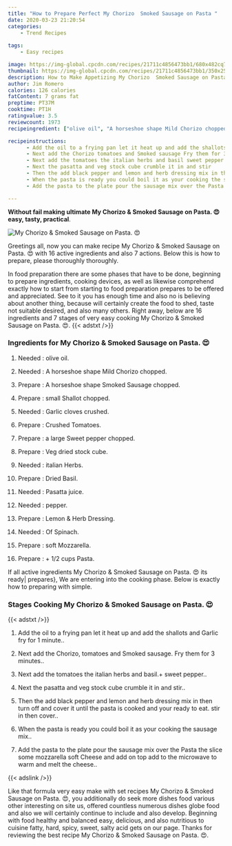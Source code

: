 ```yaml
---
title: "How to Prepare Perfect My Chorizo  Smoked Sausage on Pasta "
date: 2020-03-23 21:20:54
categories:
    - Trend Recipes
    
tags:
    - Easy recipes

image: https://img-global.cpcdn.com/recipes/21711c4856473bb1/680x482cq70/my-chorizo-smoked-sausage-on-pasta-😍-recipe-main-photo.jpg
thumbnail: https://img-global.cpcdn.com/recipes/21711c4856473bb1/350x250cq70/my-chorizo-smoked-sausage-on-pasta-😍-recipe-main-photo.jpg
description: How to Make Appetizing My Chorizo  Smoked Sausage on Pasta  with 16 ingredients and 7 stages of easy cooking.
author: Jim Romero
calories: 126 calories
fatContent: 7 grams fat
preptime: PT37M
cooktime: PT1H
ratingvalue: 3.5
reviewcount: 1973
recipeingredient: ["olive oil", "A horseshoe shape Mild Chorizo chopped", "A horseshoe shape Smoked Sausage chopped", "small Shallot chopped", "Garlic cloves crushed", "Crushed Tomatoes", "a large Sweet pepper chopped", "Veg dried stock cube", "italian Herbs", "Dried Basil", "Pasatta juice", "pepper", "Lemon  Herb Dressing", "Of Spinach", "soft Mozzarella", " 12 cups Pasta"]

recipeinstructions: 
      - Add the oil to a frying pan let it heat up and add the shallots and Garlic fry for 1 minute 
      - Next add the Chorizo tomatoes and Smoked sausage Fry them for 3 minutes 
      - Next add the tomatoes the italian herbs and basil sweet pepper 
      - Next the pasatta and veg stock cube crumble it in and stir 
      - Then the add black pepper and lemon and herb dressing mix in then turn off and cover it until the pasta is cooked and your ready to eat stir in then cover 
      - When the pasta is ready you could boil it as your cooking the sausage mix 
      - Add the pasta to the plate pour the sausage mix over the Pasta the slice some mozzarella soft Cheese and add on top add to the microwave to warm and melt the cheese

---
```




**Without fail making ultimate My Chorizo &amp; Smoked Sausage on Pasta. 😍 easy, tasty, practical**. 


![My Chorizo &amp; Smoked Sausage on Pasta. 😍](https://img-global.cpcdn.com/recipes/21711c4856473bb1/680x482cq70/my-chorizo-smoked-sausage-on-pasta-😍-recipe-main-photo.jpg "My Chorizo &amp; Smoked Sausage on Pasta. 😍")




Greetings all, now you can make recipe My Chorizo &amp; Smoked Sausage on Pasta. 😍 with 16 active ingredients and also 7 actions. Below this is how to prepare, please thoroughly thoroughly.

In food preparation there are some phases that have to be done, beginning to prepare ingredients, cooking devices, as well as likewise comprehend exactly how to start from starting to food preparation prepares to be offered and appreciated. See to it you has enough time and also no is believing about another thing, because will certainly create the food to shed, taste not suitable desired, and also many others. Right away, below are 16 ingredients and 7 stages of very easy cooking My Chorizo &amp; Smoked Sausage on Pasta. 😍.
{{< adstxt />}}

### Ingredients for My Chorizo &amp; Smoked Sausage on Pasta. 😍


1. Needed  : olive oil.

1. Needed  : A horseshoe shape Mild Chorizo chopped.

1. Prepare  : A horseshoe shape Smoked Sausage chopped.

1. Prepare  : small Shallot chopped.

1. Needed  : Garlic cloves crushed.

1. Prepare  : Crushed Tomatoes.

1. Prepare  : a large Sweet pepper chopped.

1. Prepare  : Veg dried stock cube.

1. Needed  : italian Herbs.

1. Prepare  : Dried Basil.

1. Needed  : Pasatta juice.

1. Needed  : pepper.

1. Prepare  : Lemon &amp; Herb Dressing.

1. Needed  : Of Spinach.

1. Prepare  : soft Mozzarella.

1. Prepare  : + 1/2 cups Pasta.



If all active ingredients My Chorizo &amp; Smoked Sausage on Pasta. 😍 its ready| prepares}, We are entering into the cooking phase. Below is exactly how to preparing with simple.

### Stages Cooking My Chorizo &amp; Smoked Sausage on Pasta. 😍

{{< adstxt />}}


1. Add the oil to a frying pan let it heat up and add the shallots and Garlic fry for 1 minute..



1. Next add the Chorizo, tomatoes and Smoked sausage. Fry them for 3 minutes..



1. Next add the tomatoes the italian herbs and basil.+ sweet pepper..



1. Next the pasatta and veg stock cube crumble it in and stir..



1. Then the add black pepper and lemon and herb dressing mix in then turn off and cover it until the pasta is cooked and your ready to eat. stir in then cover..



1. When the pasta is ready you could boil it as your cooking the sausage mix..



1. Add the pasta to the plate pour the sausage mix over the Pasta the slice some mozzarella soft Cheese and add on top add to the microwave to warm and melt the cheese..





{{< adslink />}}

Like that formula very easy make with set recipes My Chorizo &amp; Smoked Sausage on Pasta. 😍, you additionally do seek more dishes food various other interesting on site us, offered countless numerous dishes globe food and also we will certainly continue to include and also develop. Beginning with food healthy and balanced easy, delicious, and also nutritious to cuisine fatty, hard, spicy, sweet, salty acid gets on our page. Thanks for reviewing the best recipe My Chorizo &amp; Smoked Sausage on Pasta. 😍.
